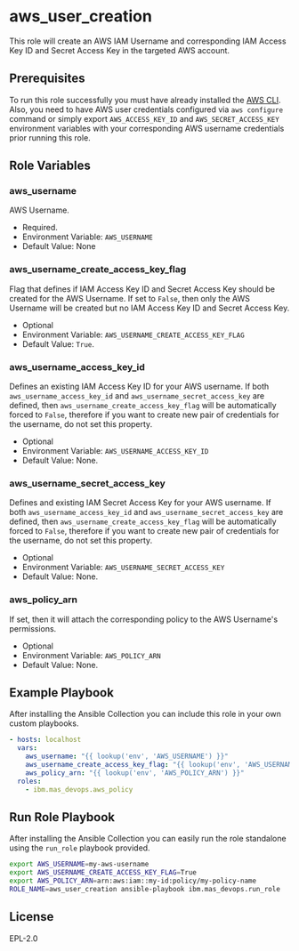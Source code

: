 # aws_user_creation
This role will create an AWS IAM Username and corresponding IAM Access Key ID and Secret Access Key in the targeted AWS account.

## Prerequisites
To run this role successfully you must have already installed the [AWS CLI](https://docs.aws.amazon.com/cli/latest/userguide/getting-started-install.html).
Also, you need to have AWS user credentials configured via `aws configure` command or simply export `AWS_ACCESS_KEY_ID` and `AWS_SECRET_ACCESS_KEY` environment variables with your corresponding AWS username credentials prior running this role.

## Role Variables

### aws_username
AWS Username.

- Required.
- Environment Variable: `AWS_USERNAME`
- Default Value: None

### aws_username_create_access_key_flag
Flag that defines if IAM Access Key ID and Secret Access Key should be created for the AWS Username.
If set to `False`, then only the AWS Username will be created but no IAM Access Key ID and Secret Access Key.

- Optional
- Environment Variable: `AWS_USERNAME_CREATE_ACCESS_KEY_FLAG`
- Default Value: `True`.

### aws_username_access_key_id
Defines an existing IAM Access Key ID for your AWS username.
If both `aws_username_access_key_id` and `aws_username_secret_access_key` are defined, then `aws_username_create_access_key_flag` will be automatically forced to `False`, therefore if you want to create new pair of credentials for the username, do not set this property.

- Optional
- Environment Variable: `AWS_USERNAME_ACCESS_KEY_ID`
- Default Value: None.

### aws_username_secret_access_key
Defines and existing IAM Secret Access Key for your AWS username.
If both `aws_username_access_key_id` and `aws_username_secret_access_key` are defined, then `aws_username_create_access_key_flag` will be automatically forced to `False`, therefore if you want to create new pair of credentials for the username, do not set this property.

- Optional
- Environment Variable: `AWS_USERNAME_SECRET_ACCESS_KEY`
- Default Value: None.

### aws_policy_arn
If set, then it will attach the corresponding policy to the AWS Username's permissions.

- Optional
- Environment Variable: `AWS_POLICY_ARN`
- Default Value: None.

## Example Playbook
After installing the Ansible Collection you can include this role in your own custom playbooks.

```yaml
- hosts: localhost
  vars:
    aws_username: "{{ lookup('env', 'AWS_USERNAME') }}"
    aws_username_create_access_key_flag: "{{ lookup('env', 'AWS_USERNAME_CREATE_ACCESS_KEY_FLAG') }}"
    aws_policy_arn: "{{ lookup('env', 'AWS_POLICY_ARN') }}"
  roles:
    - ibm.mas_devops.aws_policy
```

## Run Role Playbook
After installing the Ansible Collection you can easily run the role standalone using the `run_role` playbook provided.

```bash
export AWS_USERNAME=my-aws-username
export AWS_USERNAME_CREATE_ACCESS_KEY_FLAG=True
export AWS_POLICY_ARN=arn:aws:iam::my-id:policy/my-policy-name
ROLE_NAME=aws_user_creation ansible-playbook ibm.mas_devops.run_role
```

## License
EPL-2.0
